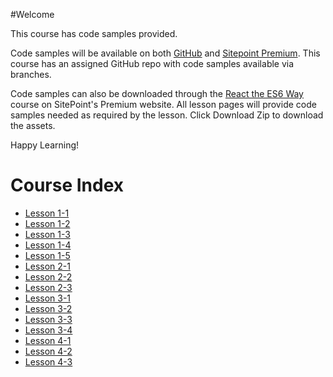 #Welcome

This course has code samples provided.

Code samples will be available on both [GitHub](https://github.com/learnable-content/React-the-ES6-Way) and [Sitepoint Premium](https://www.sitepoint.com/premium/). This course has an assigned GitHub repo with code samples available via branches.

Code samples can also be downloaded through the [React the ES6 Way](https://www.sitepoint.com/premium/courses/react-the-es6-way-2914/) course on SitePoint's Premium website. All lesson pages will provide code samples needed as required by the lesson. Click Download Zip to download the assets.


Happy Learning!


# Course Index

* [Lesson 1-1](https://github.com/learnable-content/React-the-ES6-Way/tree/lesson1.1)
* [Lesson 1-2](https://github.com/learnable-content/React-the-ES6-Way/tree/lesson1.2)
* [Lesson 1-3](https://github.com/learnable-content/React-the-ES6-Way/tree/lesson1.3)
* [Lesson 1-4](https://github.com/learnable-content/React-the-ES6-Way/tree/lesson1.4)
* [Lesson 1-5](https://github.com/learnable-content/React-the-ES6-Way/tree/lesson1.5)
* [Lesson 2-1](https://github.com/learnable-content/React-the-ES6-Way/tree/lesson2.1)
* [Lesson 2-2](https://github.com/learnable-content/React-the-ES6-Way/tree/lesson2.2)
* [Lesson 2-3](https://github.com/learnable-content/React-the-ES6-Way/tree/lesson2.3)
* [Lesson 3-1](https://github.com/learnable-content/React-the-ES6-Way/tree/lesson3.1)
* [Lesson 3-2](https://github.com/learnable-content/React-the-ES6-Way/tree/lesson3.2)
* [Lesson 3-3](https://github.com/learnable-content/React-the-ES6-Way/tree/lesson3.3)
* [Lesson 3-4](https://github.com/learnable-content/React-the-ES6-Way/tree/lesson3.4)
* [Lesson 4-1](https://github.com/learnable-content/React-the-ES6-Way/tree/lesson4.1)
* [Lesson 4-2](https://github.com/learnable-content/React-the-ES6-Way/tree/lesson4.2)
* [Lesson 4-3](https://github.com/learnable-content/React-the-ES6-Way/tree/lesson4.3)
